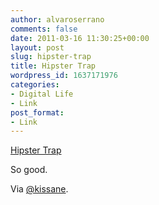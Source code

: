 ```yaml
---
author: alvaroserrano
comments: false
date: 2011-03-16 11:30:25+00:00
layout: post
slug: hipster-trap
title: Hipster Trap
wordpress_id: 1637171976
categories:
- Digital Life
- Link
post_format:
- Link
---
```


[Hipster Trap](http://i.imgur.com/SdLI2.jpg)

So good.

Via [@kissane](https://twitter.com/kissane).
